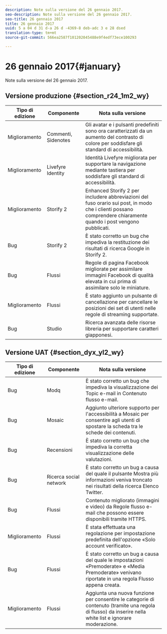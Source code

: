 ```yaml
---
description: Note sulla versione del 26 gennaio 2017.
seo-description: Note sulla versione del 26 gennaio 2017.
seo-title: 26 gennaio 2017
title: 26 gennaio 2017
uuid: 5 a 04 d 31 d-a 26 d -4369-8 deb-adc 3 e 28 dsed
translation-type: tm+mt
source-git-commit: 566ea2587f101202045488e9f4edf73ece100293

---
```



# 26 gennaio 2017{#january}

Note sulla versione del 26 gennaio 2017.

## Versione produzione {#section_r24_1m2_wy}

| Tipo di edizione | Componente | Nota sulla versione |
|--- |--- |--- |
| Miglioramento | Commenti, Sidenotes | Gli avatar e i pulsanti predefiniti sono ora caratterizzati da un aumento del contrasto di colore per soddisfare gli standard di accessibilità. |
| Miglioramento | Livefyre Identity | Identità Livefyre migliorata per supportare la navigazione mediante tastiera per soddisfare gli standard di accessibilità. |
| Miglioramento | Storify 2 | Enhanced Storify 2 per includere abbreviazioni del fuso orario sui post, in modo che i clienti possano comprendere chiaramente quando i post vengono pubblicati. |
| Bug | Storify 2 | È stato corretto un bug che impediva la restituzione dei risultati di ricerca Google in Storify 2. |
| Bug | Flussi | Regole di pagina Facebook migliorate per assimilare immagini Facebook di qualità elevata in cui prima di assimilare solo le miniature. |
| Miglioramento | Flussi | È stato aggiunto un pulsante di cancellazione per cancellare le posizioni dei set di utenti nelle regole di streaming supportate. |
| Bug | Studio | Ricerca avanzata delle risorse libreria per supportare caratteri giapponesi. |


## Versione UAT {#section_dyx_yl2_wy}

| Tipo di edizione | Componente | Nota sulla versione |
|--- |--- |--- |
| Bug | Modq | È stato corretto un bug che impediva la visualizzazione dei Topic e-mail in Contenuto flusso e-mail. |
| Bug | Mosaic | Aggiunto ulteriore supporto per l'accessibilità a Mosaic per consentire agli utenti di spostare la scheda tra le schede dei contenuti. |
| Bug | Recensioni | È stato corretto un bug che impediva la corretta visualizzazione delle valutazioni. |
| Bug | Ricerca social network | È stato corretto un bug a causa del quale il pulsante Mostra più informazioni veniva troncato nei risultati della ricerca Elenco Twitter. |
| Bug | Flussi | Contenuto migliorato (immagini e video) da Regole flusso e-mail che possono essere disponibili tramite HTTPS. |
| Miglioramento | Flussi | È stata effettuata una regolazione per impostazione predefinita dell'opzione «Solo account verificato». |
| Bug | Flussi | È stato corretto un bug a causa del quale le impostazioni «Premoderate» e «Media Premoderate» venivano riportate in una regola Flusso appena creata. |
| Miglioramento | Flussi | Aggiunta una nuova funzione per consentire le categorie di contenuto (tramite una regola di flusso) da inserire nella white list e ignorare moderazione. |

